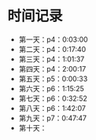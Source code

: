 # 时间记录
- 第一天：p4：0:03:00
- 第二天：p4：0:17:40
- 第三天：p4：1:01:37
- 第四天：p4：2:00:17
- 第五天：p5：0:00:33
- 第六天：p6：1:15:25
- 第七天：p6：0:32:52
- 第八天：p6：1:42:07
- 第九天：p7：0:47:47
- 第十天：